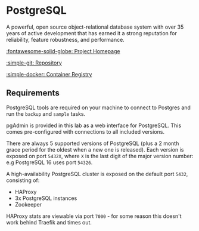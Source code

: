# PostgreSQL

A powerful, open source object-relational database system with over 35 years of active development that has earned it a strong reputation for reliability, feature robustness, and performance. 

[:fontawesome-solid-globe: Project Homepage](https://www.postgresql.org/)

[:simple-git: Repository](https://git.postgresql.org/gitweb/?p=postgresql.git)

[:simple-docker: Container Registry](https://hub.docker.com/_/postgres)

## Requirements

PostgreSQL tools are required on your machine to connect to Postgres and run the `backup` and `sample` tasks.

pgAdmin is provided in this lab as a web interface for PostgreSQL. This comes pre-configured with connections to all included versions.

There are always 5 supported versions of PostgreSQL (plus a 2 month grace period for the oldest when a new one is released). Each version is exposed on port `5432X`, where `X` is the last digit of the major version number: e.g PostgreSQL 16 uses port `54326`.

A high-availability PostgreSQL cluster is exposed on the default port `5432`, consisting of:

- HAProxy
- 3x PostgreSQL instances
- Zookeeper

HAProxy stats are viewable via port `7000` - for some reason this doesn't work behind Traefik and times out.